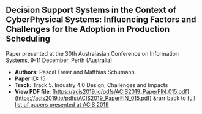 ## Decision Support Systems in the Context of CyberPhysical Systems: Influencing Factors and Challenges for the Adoption in Production Scheduling

Paper presented at the 30th Australasian Conference on Information Systems, 9-11 December, Perth (Australia)
- **Authors:** Pascal Freier and Matthias Schumann
- **Paper ID:** 15
- **Track:** Track 5. Industry 4.0 Design, Challenges and Impacts
- **View PDF file**: [https://acis2019.io/pdfs/ACIS2019_PaperFIN_015.pdf](https://acis2019.io/pdfs/ACIS2019_PaperFIN_015.pdf)
&rarr back to [full list of papers presented at ACIS 2019](https://acis2019.io/)